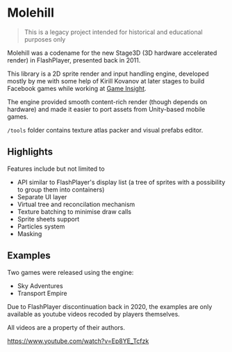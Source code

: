 # Molehill

> This is a legacy project intended for historical and educational purposes only

Molehill was a codename for the new Stage3D (3D hardware accelerated render) in FlashPlayer, presented back in 2011.

This library is a 2D sprite render and input handling engine, developed mostly by me with some help of Kirill Kovanov at later stages to build Facebook games while working at [Game Insight](https://www.game-insight.com/).

The engine provided smooth content-rich render (though depends on hardware) and made it easier to port assets from Unity-based mobile games.

`/tools` folder contains texture atlas packer and visual prefabs editor.

## Highlights

Features include but not limited to

* API similar to FlashPlayer's display list (a tree of sprites with a possibility to group them into containers)
* Separate UI layer
* Virtual tree and reconcilation mechanism
* Texture batching to minimise draw calls
* Sprite sheets support
* Particles system
* Masking

## Examples

Two games were released using the engine:
* Sky Adventures
* Transport Empire

Due to FlashPlayer discontinuation back in 2020, the examples are only available as youtube videos recoded by players themselves.

All videos are a property of their authors.

https://www.youtube.com/watch?v=Ep8YE_Tcfzk
